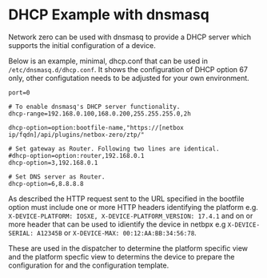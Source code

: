 # DHCP Example with dnsmasq

Network zero can be used with dnsmasq to provide a DHCP 
server which supports the initial configuration of a device. 

Below is an example, minimal, dhcp.conf that can be used 
in `/etc/dnsmasq.d/dhcp.conf`. It shows the configuration 
of DHCP option 67 only, other configutation needs to be 
adjusted for your own environment. 

    port=0
    
    # To enable dnsmasq's DHCP server functionality.
    dhcp-range=192.168.0.100,168.0.200,255.255.255.0,2h
    
    dhcp-option=option:bootfile-name,"https://[netbox ip/fqdn]/api/plugins/netbox-zero/ztp/"
    
    # Set gateway as Router. Following two lines are identical.
    #dhcp-option=option:router,192.168.0.1
    dhcp-option=3,192.168.0.1
    
    # Set DNS server as Router.
    dhcp-option=6,8.8.8.8

As described the HTTP request sent to the URL specified in the 
bootfile option must include one or more HTTP headers identifying the
platform e.g. `X-DEVICE-PLATFORM: IOSXE, X-DEVICE-PLATFORM_VERSION: 17.4.1` 
and on or more header that can be used to idientify the device 
in netbpx e.g `X-DEVICE-SERIAL: A12345B` or `X-DEVICE-MAX: 00:12:AA:BB:34:56:78`.

These are used in the dispatcher to determine the platform specific view
and the platform specfic view to determins the device to prepare the 
configuration for and the configuration template.